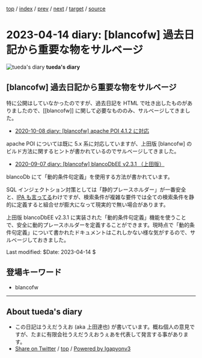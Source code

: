 [top](../index.html) 
 / [index](index.html) 
 / [prev](ig230413.02.html) 
 / [next](ig230513.01.html) 
 / [target](https://uedaueo.github.io/diary-of-tueda/2023/ig230414.01.html) 
 / [source](https://github.com/uedaueo/diary-of-tueda/blob/master/2023/ig230414.01.src.md) 

2023-04-14 diary: [blancofw] 過去日記から重要な物をサルベージ
=====================================================================================================
![tueda's diary](https://uedaueo.github.io/diary-of-tueda/images/furoduck.jpg "うえだうえお") **tueda's diary**

## [blancofw] 過去日記から重要な物をサルベージ

特に公開はしていなかったのですが、過去日記を HTML で吐き出したものがありましたので、[[blancofw]] に関して必要なもののみ、サルベージしてきました。

* [2020-10-08 diary: [blancofw] apache POI 4.1.2 に対応](../2020/ig201008.html)

apache POI については既に 5.x 系に対応していますが、上田版 [blancofw] のビルド方法に関するヒントが書かれているのでサルベージしてきました。

* [2020-09-07 diary: [blancofw] blancoDbEE v2.3.1 （上田版）](../2020/ig200907.html)

blancoDb にて「動的条件句定義」を使用する方法が書かれています。

SQL インジェクトション対策としては「静的プレースホルダー」が一番安全と、[IPA も言ってる](https://www.ipa.go.jp/security/vuln/websecurity/ug65p900000196e2-att/000017320.pdf)わけですが、検索条件が複雑な要件では全ての検索条件を静的に定義すると組合せが膨大になって現実的で無い場合があります。

上田版 blancoDbEE v2.3.1 に実装された「動的条件句定義」機能を使うことで、安全に動的プレースホルダーを定義することができます。現時点で「動的条件句定義」について書かれたドキュメントはこれしかない様な気がするので、サルベージしておきました。

Last modified: $Date: 2023-04-14 $

## 登場キーワード

* blancofw

----------------------------------------------------------------------------------------------------

## About tueda's diary

* この日記はうえだうえお (aka 上田達也) が書いています。概ね個人の意見ですが、たまに有限会社うえだうえおうぇあを代表して発言する事があります。
* [Share on Twitter](https://twitter.com/intent/tweet?hashtags=tueda%2Cuedaueo&text=%5Bblancofw%5D+%E9%81%8E%E5%8E%BB%E6%97%A5%E8%A8%98%E3%81%8B%E3%82%89%E9%87%8D%E8%A6%81%E3%81%AA%E7%89%A9%E3%82%92%E3%82%B5%E3%83%AB%E3%83%99%E3%83%BC%E3%82%B8&url=https%3A%2F%2Fuedaueo.github.io%2Fdiary-of-tueda%2F2023%2Fig230414.01.html) / [top](../index.html) / [Powered by Igapyonv3](https://github.com/igapyon/igapyonv3)
